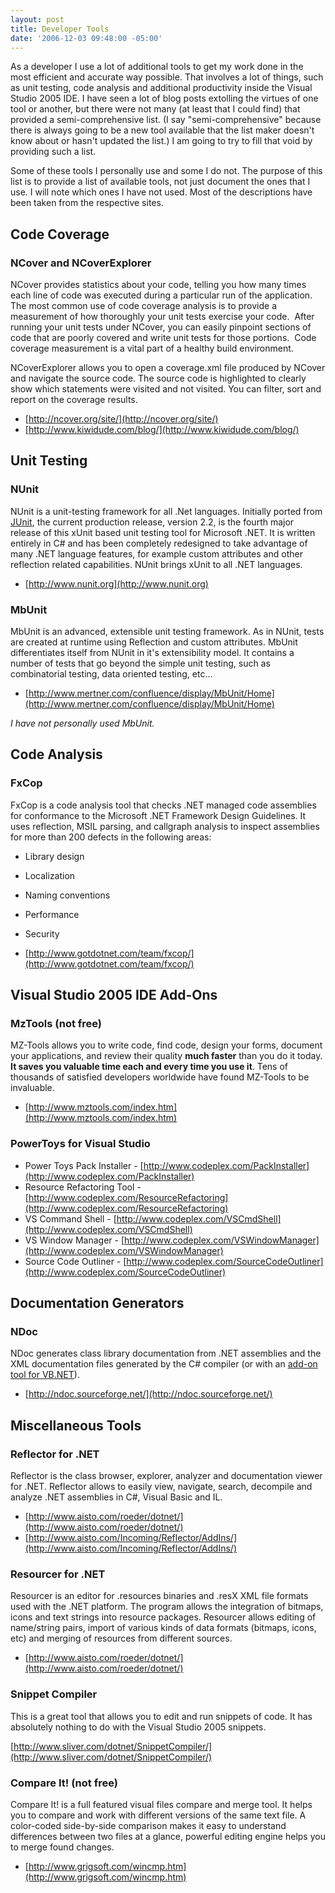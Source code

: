 ```yaml
---
layout: post
title: Developer Tools
date: '2006-12-03 09:48:00 -05:00'
---
```


As a developer I use a lot of additional tools to get my work done in the most efficient and accurate way possible. That involves a lot of things, such as unit testing, code analysis and additional productivity inside the Visual Studio 2005 IDE. I have seen a lot of blog posts extolling the virtues of one tool or another, but there were not many (at least that I could find) that provided a semi-comprehensive list. (I say "semi-comprehensive" because there is always going to be a new tool available that the list maker doesn't know about or hasn't updated the list.) I am going to try to fill that void by providing such a list.

Some of these tools I personally use and some I do not. The purpose of this list is to provide a list of available tools, not just document the ones that I use. I will note which ones I have not used. Most of the descriptions have been taken from the respective sites.

## Code Coverage

### NCover and NCoverExplorer

NCover provides statistics about your code, telling you how many times each line of code was executed during a particular run of the application.  The most common use of code coverage analysis is to provide a measurement of how thoroughly your unit tests exercise your code.  After running your unit tests under NCover, you can easily pinpoint sections of code that are poorly covered and write unit tests for those portions.  Code coverage measurement is a vital part of a healthy build environment. 

NCoverExplorer allows you to open a coverage.xml file produced by NCover and navigate the source code. The source code is highlighted to clearly show which statements were visited and not visited. You can filter, sort and report on the coverage results.

* [http://ncover.org/site/](http://ncover.org/site/)
* [http://www.kiwidude.com/blog/](http://www.kiwidude.com/blog/)

## Unit Testing

### NUnit

NUnit is a unit-testing framework for all .Net languages. Initially ported from [JUnit](http://www.junit.org), the current production release, version 2.2, is the fourth major release of this xUnit based unit testing tool for Microsoft .NET. It is written entirely in C# and has been completely redesigned to take advantage of many .NET language features, for example custom attributes and other reflection related capabilities. NUnit brings xUnit to all .NET languages.

* [http://www.nunit.org](http://www.nunit.org)

### MbUnit

MbUnit is an advanced, extensible unit testing framework. As in NUnit, tests are created at runtime using Reflection and custom attributes. MbUnit differentiates itself from NUnit in it's extensibility model. It contains a number of tests that go beyond the simple unit testing, such as combinatorial testing, data oriented testing, etc... 

* [http://www.mertner.com/confluence/display/MbUnit/Home](http://www.mertner.com/confluence/display/MbUnit/Home)

*I have not personally used MbUnit.*

## Code Analysis

### FxCop

FxCop is a code analysis tool that checks .NET managed code assemblies for conformance to the Microsoft .NET Framework Design Guidelines. It uses reflection, MSIL parsing, and callgraph analysis to inspect assemblies for more than 200 defects in the following areas: 

* Library design 
* Localization
* Naming conventions
* Performance
* Security

* [http://www.gotdotnet.com/team/fxcop/](http://www.gotdotnet.com/team/fxcop/)

## Visual Studio 2005 IDE Add-Ons

### MzTools (not free)

MZ-Tools allows you to write code, find code, design your forms, document your applications, and review their quality **much faster** than you do it today. **It saves you valuable time each and every time you use it**. Tens of thousands of satisfied developers worldwide have found MZ-Tools to be invaluable.

* [http://www.mztools.com/index.htm](http://www.mztools.com/index.htm)

### PowerToys for Visual Studio

* Power Toys Pack Installer - [http://www.codeplex.com/PackInstaller](http://www.codeplex.com/PackInstaller)
* Resource Refactoring Tool - [http://www.codeplex.com/ResourceRefactoring](http://www.codeplex.com/ResourceRefactoring)
* VS Command Shell - [http://www.codeplex.com/VSCmdShell](http://www.codeplex.com/VSCmdShell)
* VS Window Manager - [http://www.codeplex.com/VSWindowManager](http://www.codeplex.com/VSWindowManager)
* Source Code Outliner - [http://www.codeplex.com/SourceCodeOutliner](http://www.codeplex.com/SourceCodeOutliner)

## Documentation Generators

### NDoc

NDoc generates class library documentation from .NET assemblies and the XML documentation files generated by the C# compiler (or with an [add-on tool for VB.NET](http://www.gotdotnet.com/workspaces/workspace.aspx?id=112b5449-f702-46e2-87fa-86bdf39a17dd)).

* [http://ndoc.sourceforge.net/](http://ndoc.sourceforge.net/)

## Miscellaneous Tools  

### Reflector for .NET

Reflector is the class browser, explorer, analyzer and documentation viewer for .NET. Reflector allows to easily view, navigate, search, decompile and analyze .NET assemblies in C#, Visual Basic and IL.  

* [http://www.aisto.com/roeder/dotnet/](http://www.aisto.com/roeder/dotnet/)
* [http://www.aisto.com/Incoming/Reflector/AddIns/](http://www.aisto.com/Incoming/Reflector/AddIns/)

### Resourcer for .NET  

Resourcer is an editor for .resources binaries and .resX XML file formats used with the .NET platform. The program allows the integration of bitmaps, icons and text strings into resource packages. Resourcer allows editing of name/string pairs, import of various kinds of data formats (bitmaps, icons, etc) and merging of resources from different sources.  

* [http://www.aisto.com/roeder/dotnet/](http://www.aisto.com/roeder/dotnet/)

### Snippet Compiler  

This is a great tool that allows you to edit and run snippets of code. It has absolutely nothing to do with the Visual Studio 2005 snippets.

[http://www.sliver.com/dotnet/SnippetCompiler/](http://www.sliver.com/dotnet/SnippetCompiler/)

### Compare It! (not free)

Compare It! is a full featured visual files compare and merge tool. It helps you to compare and work with different versions of the same text file. A color-coded side-by-side comparison makes it easy to understand differences between two files at a glance, powerful editing engine helps you to merge found changes.

* [http://www.grigsoft.com/wincmp.htm](http://www.grigsoft.com/wincmp.htm)

